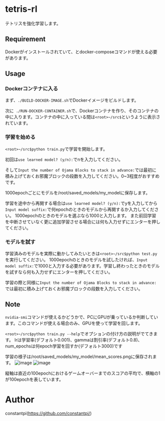 # tetris-rl
テトリスを強化学習します。

## Requirement
Dockerがインストールされていて、とdocker-composeコマンドが使える必要があります。

## Usage
### Dockerコンテナに入る
まず、`./BUILD-DOCKER-IMAGE.sh`でDockerイメージをビルドします。

次に` ./RUN-DOCKER-CONTAINER.sh`で、Dockerコンテナを作り、そのコンテナの中に入ります。コンテナの中に入っている間は`<root>~/src$`というように表示されています。

### 学習を始める
`<root>~/src$python train.py`で学習を開始します。

初回は`use learned model? (y/n):`でnを入力してください。

そして`Input the number of Ojama Blocks to stack in advance:`では最初に積み上げておくお邪魔ブロックの段数を入力してください。0~3程度がおすすめです。

1000epochごとにモデルを/root/saved_models/my_modelに保存します。

学習を途中から再開する場合は`use learned model? (y/n):`でyを入力してから`Input model suffix:`で何epochのときのモデルから再開するか入力してください。
1000epochのときのモデルを選ぶなら1000と入力します。
また前回学習を中断させていなく更に追加学習させる場合には何も入力せずにエンターを押してください。

### モデルを試す
学習済みのモデルを実際に動かしてみたいときは`<root>~/src$python test.py`を実行してください。
1000epochのときのモデルを試したければ、`Input model suffix:`で1000と入力する必要があります。学習し終わったときのモデルを試すなら何も入力せずにエンターを押してください。

学習の際と同様に`Input the number of Ojama Blocks to stack in advance:`では最初に積み上げておくお邪魔ブロックの段数を入力してください。

## Note
`nvidia-smi`コマンドが使えるかどうかで、PCにGPUが乗っているか判断しています。このコマンドが使える場合のみ、GPUを使って学習を回します。

`<root>~/src$python train.py --help`でオプションの付け方の説明がでてきます。
lrは学習率(デフォルト0.001)、gammaは割引率(デフォルト0.8)、num_epochsは何epoch学習を回すか(デフォルト3000)です

学習の様子は/root/saved_models/my_model/mean_scores.pngに保存されます。
![image](https://github.com/constantpi/tetris-rl/assets/108005517/b2a4ea2d-5646-479e-8f0e-8e029a95c792)
![image](https://github.com/constantpi/tetris-rl/assets/108005517/9f1cfcca-53b9-4f2d-9706-0b062d29325f)

縦軸は直近の100epochにおけるゲームオーバーまでのスコアの平均で、横軸の1が100epochを表しています。

# Author
constantpi(https://github.com/constantpi/)

